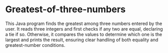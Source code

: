 # Greatest-of-three-numbers
This Java program finds the greatest among three numbers entered by the user. It reads three integers and first checks if any two are equal, declaring a tie if so. Otherwise, it compares the values to determine which one is the largest and prints the result, ensuring clear handling of both equality and greatest-number conditions.
